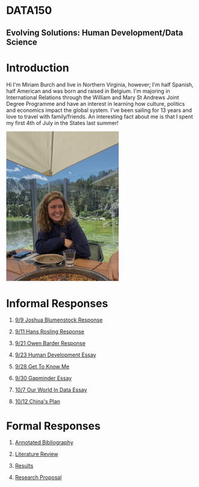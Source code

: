 # DATA150

## Evolving Solutions: Human Development/Data Science


# Introduction 

Hi I'm Miriam Burch and live in Northern Virginia, however; I'm half Spanish, half American and was born and raised in Belgium.  I'm majoring in International Relations through the William and Mary St Andrews Joint Degree Programme and have an interest in learning how culture, politics and economics impact the global system.  I've been sailing for 13 years and love to travel with family/friends.  An interesting fact about me is that I spent my first 4th of July in the States last summer!
 
<img src= "IMG_2107.jpeg" width=300>

#  Informal Responses

1. [9/9 Joshua Blumenstock Response](blumenstock.md)

2. [9/11 Hans Rosling Response](hansrosling.md)

3. [9/21 Owen Barder Response](owenbarder.md)

4. [9/23 Human Development Essay](humandevelopment.md)

5. [9/28 Get To Know Me](gettoknowme.md)

6. [9/30 Gapminder Essay](gapminderessay.md)

7. [10/7 Our World In Data Essay](ourworldindata.md)

8. [10/12 China's Plan](chinasplan.md)

# Formal Responses

1. [Annotated Bibliography](annotatedbibliography.md)

2. [Literature Review](literaturereview.html)

3. [Results](results.html)

4. [Research Proposal](researchproposal.html)



